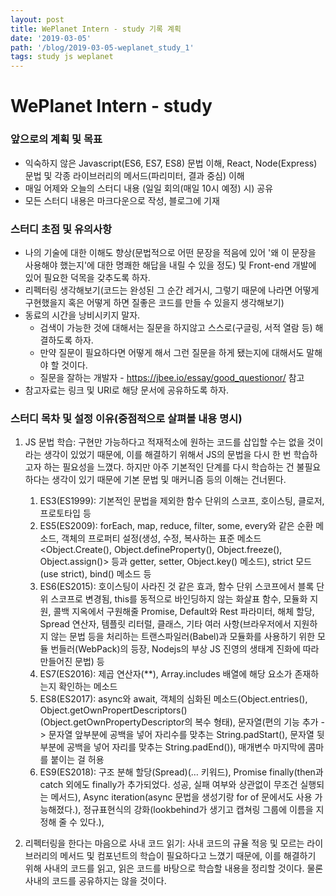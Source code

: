 ```yaml
---
layout: post
title: WePlanet Intern - study 기록 계획
date: '2019-03-05'
path: '/blog/2019-03-05-weplanet_study_1'
tags: study js weplanet
---
```


# WePlanet Intern - study

### 앞으로의 계획 및 목표

- 익숙하지 않은 Javascript(ES6, ES7, ES8) 문법 이해, React, Node(Express) 문법 및 각종 라이브러리의 메서드(파리미터, 결과 중심) 이해
- 매일 어제와 오늘의 스터디 내용 (일일 회의(매일 10시 예정) 시) 공유
- 모든 스터디 내용은 마크다운으로 작성, 블로그에 기재

### 스터디 초점 및 유의사항

- 나의 기술에 대한 이해도 향상(문법적으로 어떤 문장을 적음에 있어 '왜 이 문장을 사용해야 했는지'에 대한 명쾌한 해답을 내릴 수 있을 정도) 및 Front-end 개발에 있어 필요한 덕목을 갖추도록 하자.
- 리펙터링 생각해보기(코드는 완성된 그 순간 레거시, 그렇기 때문에 나라면 어떻게 구현했을지 혹은 어떻게 하면 질좋은 코드를 만들 수 있을지 생각해보기)
- 동료의 시간을 낭비시키지 말자.
  - 검색이 가능한 것에 대해서는 질문을 하지않고 스스로(구글링, 서적 열람 등) 해결하도록 하자.
  - 만약 질문이 필요하다면 어떻게 해서 그런 질문을 하게 됐는지에 대해서도 말해야 할 것이다.
  - 질문을 잘하는 개발자 - https://jbee.io/essay/good_questionor/ 참고
- 참고자료는 링크 및 URI로 해당 문서에 공유하도록 하자.



### 스터디 목차 및 설정 이유(중점적으로 살펴볼 내용 명시)

1. JS 문법 학습: 구현만 가능하다고 적재적소에 원하는 코드를 삽입할 수는 없을 것이라는 생각이 있었기 때문에, 이를 해결하기 위해서 JS의 문법을 다시 한 번 학습하고자 하는 필요성을 느꼈다. 하지만 아주 기본적인 단계를 다시 학습하는 건 불필요하다는 생각이 있기 때문에 기본 문법 및 매커니즘 등의 이해는 건너뛴다.
   1. ES3(ES1999): 기본적인 문법을 제외한 함수 단위의 스코프, 호이스팅, 클로저, 프로토타입 등
   2. ES5(ES2009): forEach, map, reduce, filter, some, every와 같은 순환 메소드, 객체의 프로퍼티 설정(생성, 수정, 복사하는 표준 메소드<Object.Create(), Object.defineProperty(), Object.freeze(), Object.assign()> 등과 getter, setter, Object.key() 메소드), strict 모드(use strict), bind() 메소드 등
   3. ES6(ES2015): 호이스팅이 사라진 것 같은 효과, 함수 단위 스코프에서 블록 단위 스코프로 변경됨, this를 동적으로 바인딩하지 않는 화살표 함수, 모듈화 지원, 콜백 지옥에서 구원해줄 Promise, Default와 Rest 파라미터, 해체 할당, Spread 연산자, 템플릿 리터럴, 클래스, 기타 여러 사항(브라우저에서 지원하지 않는 문법 등을 처리하는 트랜스파일러(Babel)과 모듈화를 사용하기 위한 모듈 번들러(WebPack)의 등장, Nodejs의 부상 JS 진영의 생태계 진화에 따라 만들어진 문법) 등
   4. ES7(ES2016): 제곱 연산자(**), Array.includes 배열에 해당 요소가 존재하는지 확인하는 메소드
   5. ES8(ES2017): async와 await, 객체의 심화된 메소드(Object.entries(), Object.getOwnPropertDescriptors()(Object.getOwnPropertyDescriptor의 복수 형태), 문자열(편의 기능 추가 -> 문자열 앞부분에 공백을 넣어 자리수를 맞추는 String.padStart(), 문자열 뒷부분에 공백을 넣어 자리를 맞추는 String.padEnd()), 매개변수 마지막에 콤마를 붙이는 걸 허용
   6. ES9(ES2018): 구조 분해 할당(Spread)(… 키워드), Promise finally(then과 catch 외에도 finally가 추가되었다. 성공, 실패 여부와 상관없이 무조건 실행되는 메서드), Async iteration(async 문법을 생성기랑 for of 문에서도 사용 가능해졌다.), 정규표현식의 강화(lookbehind가 생기고 캡쳐링 그룹에 이름을 지정해 줄 수 있다.), 

2. 리펙터링을 한다는 마음으로 사내 코드 읽기: 사내 코드의 규율 적응 및 모르는 라이브러리의 메서드 및 컴포넌트의 학습이 필요하다고 느꼈기 때문에, 이를 해결하기 위해 사내의 코드를 읽고, 읽은 코드를 바탕으로 학습할 내용을 정리할 것이다. 물론 사내의 코드를 공유하지는 않을 것이다.

